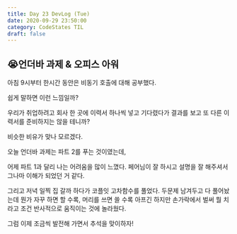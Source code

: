 ```yaml
---
title: Day 23 DevLog (Tue)
date: 2020-09-29 23:50:00
category: CodeStates TIL
draft: false
---
```


## 😭언더바 과제 & 오피스 아워

아침 9시부터 한시간 동안은 비동기 호출에 대해 공부했다.

쉽게 말하면 이런 느낌일까?

우리가 취업하려고 회사 한 곳에 이력서 하나씩 넣고 기다렸다가 결과를 보고 또 다른 이력서를 준비하지는 않을 테니까?

비슷한 비유가 맞나 모르겠다.

오늘 언더바 과제는 파트 2를 푸는 것이였는데,

어제 파트 1과 달리 나는 어려움을 많이 느꼈다.
페어님이 잘 하시고 설명을 잘 해주셔서 그나마 이해가 되었던 거 같다.

그리고 저녁 일찍 집 갈까 하다가 코플잇 고차함수를 풀었다.
두문제 남겨두고 다 풀어놨는데 뭔가 자꾸 하면 할 수록, 머리를 쓰면 쓸 수록 아프긴 하지만 손가락에서 벌써 뭘 치라고 조건 반사적으로
움직이는 것에 놀라웠다.

그럼 이제 조금씩 발전해 가면서 추석을 맞이하자!
